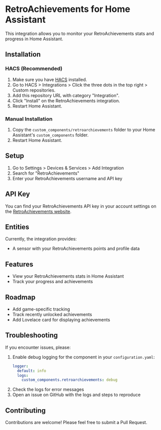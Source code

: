 # RetroAchievements for Home Assistant

This integration allows you to monitor your RetroAchievements stats and progress in Home Assistant.

## Installation

### HACS (Recommended)
1. Make sure you have [HACS](https://hacs.xyz/) installed.
2. Go to HACS > Integrations > Click the three dots in the top right > Custom repositories.
3. Add this repository URL with category "Integration".
4. Click "Install" on the RetroAchievements integration.
5. Restart Home Assistant.

### Manual Installation
1. Copy the `custom_components/retroarchievements` folder to your Home Assistant's `custom_components` folder.
2. Restart Home Assistant.

## Setup

1. Go to Settings > Devices & Services > Add Integration
2. Search for "RetroAchievements"
3. Enter your RetroAchievements username and API key

## API Key
You can find your RetroAchievements API key in your account settings on the [RetroAchievements website](https://retroachievements.org/).

## Entities

Currently, the integration provides:
- A sensor with your RetroAchievements points and profile data

## Features
- View your RetroAchievements stats in Home Assistant
- Track your progress and achievements

## Roadmap
- Add game-specific tracking
- Track recently unlocked achievements
- Add Lovelace card for displaying achievements

## Troubleshooting

If you encounter issues, please:
1. Enable debug logging for the component in your `configuration.yaml`:
   ```yaml
   logger:
     default: info
     logs:
       custom_components.retroarchievements: debug
   ```
2. Check the logs for error messages
3. Open an issue on GitHub with the logs and steps to reproduce

## Contributing
Contributions are welcome! Please feel free to submit a Pull Request.
